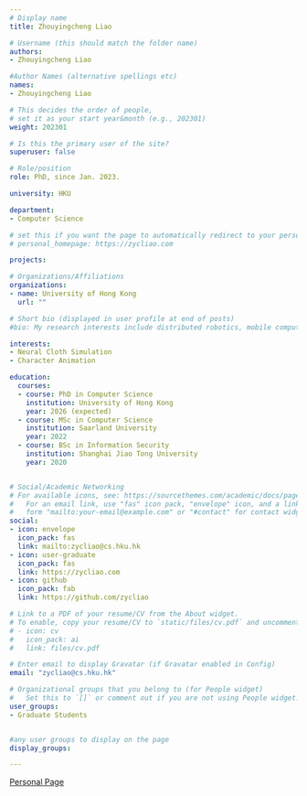 ```yaml
---
# Display name
title: Zhouyingcheng Liao

# Username (this should match the folder name)
authors:
- Zhouyingcheng Liao

#Author Names (alternative spellings etc)
names:
- Zhouyingcheng Liao

# This decides the order of people, 
# set it as your start year&month (e.g., 202301) 
weight: 202301

# Is this the primary user of the site?
superuser: false

# Role/position
role: PhD, since Jan. 2023. 

university: HKU

department:
- Computer Science

# set this if you want the page to automatically redirect to your personal homepage
# personal_homepage: https://zycliao.com

projects:

# Organizations/Affiliations
organizations:
- name: University of Hong Kong
  url: ""

# Short bio (displayed in user profile at end of posts)
#bio: My research interests include distributed robotics, mobile computing and programmable matter.

interests:
- Neural Cloth Simulation
- Character Animation

education:
  courses:
  - course: PhD in Computer Science
    institution: University of Hong Kong
    year: 2026 (expected)
  - course: MSc in Computer Science
    institution: Saarland University
    year: 2022
  - course: BSc in Information Security
    institution: Shanghai Jiao Tong University
    year: 2020


# Social/Academic Networking
# For available icons, see: https://sourcethemes.com/academic/docs/page-builder/#icons
#   For an email link, use "fas" icon pack, "envelope" icon, and a link in the
#   form "mailto:your-email@example.com" or "#contact" for contact widget.
social:
- icon: envelope
  icon_pack: fas
  link: mailto:zycliao@cs.hku.hk
- icon: user-graduate
  icon_pack: fas
  link: https://zycliao.com
- icon: github
  icon_pack: fab
  link: https://github.com/zycliao

# Link to a PDF of your resume/CV from the About widget.
# To enable, copy your resume/CV to `static/files/cv.pdf` and uncomment the lines below.
# - icon: cv
#   icon_pack: ai
#   link: files/cv.pdf

# Enter email to display Gravatar (if Gravatar enabled in Config)
email: "zycliao@cs.hku.hk"

# Organizational groups that you belong to (for People widget)
#   Set this to `[]` or comment out if you are not using People widget.
user_groups:
- Graduate Students


#any user groups to display on the page
display_groups:

---
```


<!-- # write your biography here
Zhouyingcheng Liao is a stupid PhD student. -->
[Personal Page](https://zycliao.com)
